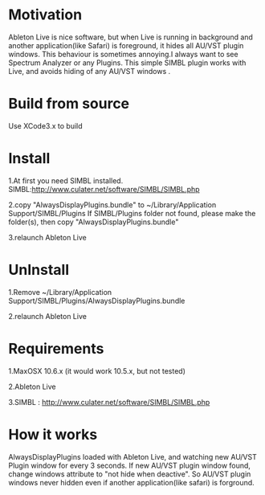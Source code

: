 Motivation
===========================
Ableton Live is nice software, but when Live is running in background and another application(like Safari) is foreground, it hides all AU/VST plugin windows.
This behaviour is sometimes annoying.I always want to see Spectrum Analyzer or any Plugins.
This simple SIMBL plugin works with Live, and avoids hiding of any AU/VST windows .

Build from source
===========================
Use XCode3.x to build

Install
===========================
1.At first you need SIMBL installed. SIMBL:http://www.culater.net/software/SIMBL/SIMBL.php

2.copy "AlwaysDisplayPlugins.bundle" to ~/Library/Application Support/SIMBL/Plugins
 If SIMBL/Plugins folder not found, please make the folder(s), then copy "AlwaysDisplayPlugins.bundle"

3.relaunch Ableton Live

UnInstall
===========================
1.Remove ~/Library/Application Support/SIMBL/Plugins/AlwaysDisplayPlugins.bundle

2.relaunch Ableton Live

Requirements
===========================
1.MaxOSX 10.6.x (it would work 10.5.x, but not tested)

2.Ableton Live

3.SIMBL : http://www.culater.net/software/SIMBL/SIMBL.php

How it works
===========================
AlwaysDisplayPlugins loaded with Ableton Live, and watching new AU/VST Plugin window for every 3 seconds.
If new AU/VST plugin window found, change windows attribute to "not hide when deactive".
So AU/VST plugin windows never hidden even if another application(like safari) is forground.


